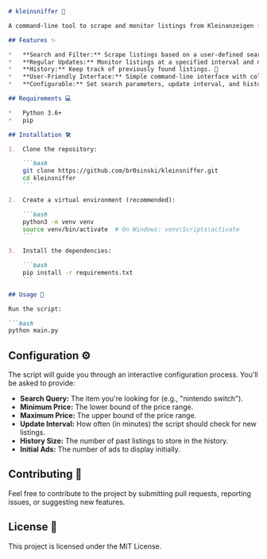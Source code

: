 ```markdown
# kleinsniffer 🔎

A command-line tool to scrape and monitor listings from Kleinanzeigen (formerly eBay Kleinanzeigen), a popular German online classifieds marketplace. 🇩🇪

## Features ✨

*   **Search and Filter:** Scrape listings based on a user-defined search query and price range. 🔍
*   **Regular Updates:** Monitor listings at a specified interval and notify you of new results. ⏰
*   **History:** Keep track of previously found listings. 📜
*   **User-Friendly Interface:** Simple command-line interface with colorful output using Rich. 🎨
*   **Configurable:** Set search parameters, update interval, and history size via interactive prompts. ⚙️

## Requirements 💻

*   Python 3.6+
*   pip

## Installation 🛠️

1.  Clone the repository:

    ```bash
    git clone https://github.com/br0sinski/kleinsniffer.git
    cd kleinsniffer
    ```

2.  Create a virtual environment (recommended):

    ```bash
    python3 -m venv venv
    source venv/bin/activate  # On Windows: venv\Scripts\activate
    ```

3.  Install the dependencies:

    ```bash
    pip install -r requirements.txt
    ```

## Usage 🚀

Run the script:

```bash
python main.py
```

## Configuration ⚙️

The script will guide you through an interactive configuration process. You'll be asked to provide:

*   **Search Query:** The item you're looking for (e.g., "nintendo switch").
*   **Minimum Price:** The lower bound of the price range.
*   **Maximum Price:** The upper bound of the price range.
*   **Update Interval:** How often (in minutes) the script should check for new listings.
*   **History Size:** The number of past listings to store in the history.
*   **Initial Ads:** The number of ads to display initially.

## Contributing 🤝

Feel free to contribute to the project by submitting pull requests, reporting issues, or suggesting new features.

## License 📄

This project is licensed under the MIT License.
